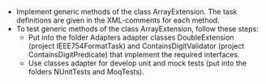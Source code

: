 - Implement generic methods of the class ArrayExtension. The task definitions are given in the  XML-comments for each method.
- To test generic methods of the class ArrayExtension, follow these steps:
    - Put into the folder Adapters adapter classes  DoubleExtension (project IEEE754FormatTask) and ContainsDigitValidator (project ContainsDigitPredicate) that implement the required interfaces.
    - Use classes adapter for develop unit and mock tests (put into the folders NUnitTests and MoqTests).